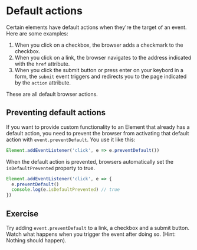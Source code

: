 # Default actions

Certain elements have default actions when they're the target of an event. Here are some examples:

1. When you click on a checkbox, the browser adds a checkmark to the checkbox.
2. When you click on a link, the browser navigates to the address indicated with the `href` attribute.
3. When you click the submit button or press enter on your keybord in a form, the `submit` event triggers and redirects you to the page indicated by the `action` attribute.

These are all default browser actions.

## Preventing default actions

If you want to provide custom functionality to an Element that already has a default action, you need to prevent the browser from activating that default action with `event.preventDefault`. You use it like this:

```js
Element.addEventListener('click', e => e.preventDefault())
```

When the default action is prevented, browsers automatically set the `isDefaultPrevented` property to true.

```js
Element.addEventListener('click', e => {
  e.preventDefault()
  console.log(e.isDefaultPrevented) // true
})
```

## Exercise

Try adding `event.preventDefault` to a link, a checkbox and a submit button. Watch what happens when you trigger the event after doing so. (Hint: Nothing should happen).

